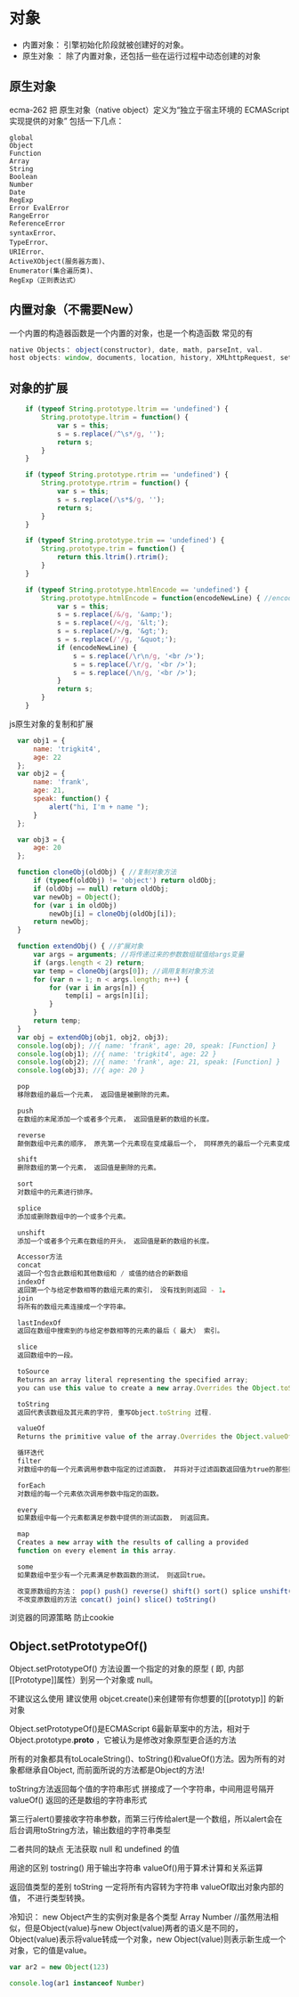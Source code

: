 # 对象

* 内置对象：  引擎初始化阶段就被创建好的对象。
* 原生对象 ： 除了内置对象，还包括一些在运行过程中动态创建的对象

## 原生对象

ecma-262 把 原生对象（native object）定义为“独立于宿主环境的 ECMAScript 实现提供的对象”
包括一下几点：

    global
    Object
    Function
    Array
    String
    Boolean
    Number
    Date
    RegExp
    Error EvalError
    RangeError
    ReferenceError
    syntaxError、
    TypeError、
    URIError、
    ActiveXObject(服务器方面)、
    Enumerator(集合遍历类)、
    RegExp（正则表达式）
    

## 内置对象（不需要New）

一个内置的构造器函数是一个内置的对象，也是一个构造函数
常见的有

```js
native Objects： object(constructor), date, math, parseInt, val.
host objects: window, documents, location, history, XMLhttpRequest, settimeout, getElementTagName, querySelectorAll
```
## 对象的扩展

``` javascript
    if (typeof String.prototype.ltrim == 'undefined') {
        String.prototype.ltrim = function() {
            var s = this;
            s = s.replace(/^\s*/g, '');
            return s;
        }
    }

    if (typeof String.prototype.rtrim == 'undefined') {
        String.prototype.rtrim = function() {
            var s = this;
            s = s.replace(/\s*$/g, '');
            return s;
        }
    }

    if (typeof String.prototype.trim == 'undefined') {
        String.prototype.trim = function() {
            return this.ltrim().rtrim();
        }
    }

    if (typeof String.prototype.htmlEncode == 'undefined') {
        String.prototype.htmlEncode = function(encodeNewLine) { //encodeNewLine:是否encode换行符
            var s = this;
            s = s.replace(/&/g, '&amp;');
            s = s.replace(/</g, '&lt;');
            s = s.replace(/>/g, '&gt;');
            s = s.replace(/'/g, '&quot;');
            if (encodeNewLine) {
                s = s.replace(/\r\n/g, '<br />');
                s = s.replace(/\r/g, '<br />');
                s = s.replace(/\n/g, '<br />');
            }
            return s;
        }
    }
```

js原生对象的复制和扩展

``` js
  var obj1 = {
      name: 'trigkit4',
      age: 22
  };
  var obj2 = {
      name: 'frank',
      age: 21,
      speak: function() {
          alert("hi, I'm + name ");
      }
  };

  var obj3 = {
      age: 20
  };

  function cloneObj(oldObj) { //复制对象方法
      if (typeof(oldObj) != 'object') return oldObj;
      if (oldObj == null) return oldObj;
      var newObj = Object();
      for (var i in oldObj)
          newObj[i] = cloneObj(oldObj[i]);
      return newObj;
  }

  function extendObj() { //扩展对象
      var args = arguments; //将传递过来的参数数组赋值给args变量
      if (args.length < 2) return;
      var temp = cloneObj(args[0]); //调用复制对象方法
      for (var n = 1; n < args.length; n++) {
          for (var i in args[n]) {
              temp[i] = args[n][i];
          }
      }
      return temp;
  }
  var obj = extendObj(obj1, obj2, obj3);
  console.log(obj); //{ name: 'frank', age: 20, speak: [Function] }
  console.log(obj1); //{ name: 'trigkit4', age: 22 }
  console.log(obj2); //{ name: 'frank', age: 21, speak: [Function] }
  console.log(obj3); //{ age: 20 }

  pop
  移除数组的最后一个元素， 返回值是被删除的元素。

  push
  在数组的末尾添加一个或者多个元素， 返回值是新的数组的长度。

  reverse
  颠倒数组中元素的顺序， 原先第一个元素现在变成最后一个， 同样原先的最后一个元素变成了现在的第一个， 也就是数组的索引发生了变化。

  shift
  删除数组的第一个元素， 返回值是删除的元素。

  sort
  对数组中的元素进行排序。

  splice
  添加或删除数组中的一个或多个元素。

  unshift
  添加一个或者多个元素在数组的开头， 返回值是新的数组的长度。

  Accessor方法
  concat
  返回一个包含此数组和其他数组和 / 或值的结合的新数组
  indexOf
  返回第一个与给定参数相等的数组元素的索引， 没有找到则返回 - 1。
  join
  将所有的数组元素连接成一个字符串。

  lastIndexOf
  返回在数组中搜索到的与给定参数相等的元素的最后（ 最大） 索引。

  slice
  返回数组中的一段。

  toSource
  Returns an array literal representing the specified array;
  you can use this value to create a new array.Overrides the Object.toSource method.

  toString
  返回代表该数组及其元素的字符, 重写Object.toString 过程.

  valueOf
  Returns the primitive value of the array.Overrides the Object.valueOf method.

  循环迭代
  filter
  对数组中的每一个元素调用参数中指定的过滤函数， 并将对于过滤函数返回值为true的那些数组元素集合为新的数组返回。

  forEach
  对数组的每一个元素依次调用参数中指定的函数。

  every
  如果数组中每一个元素都满足参数中提供的测试函数， 则返回真。

  map
  Creates a new array with the results of calling a provided
  function on every element in this array.

  some
  如果数组中至少有一个元素满足参数函数的测试， 则返回true。

  改变原数组的方法： pop() push() reverse() shift() sort() splice unshift()
  不改变原数组的方法 concat() join() slice() toString()
```

浏览器的同源策略 防止cookie

## Object.setPrototypeOf()

Object.setPrototypeOf() 方法设置一个指定的对象的原型 ( 即, 内部[[Prototype]]属性）到另一个对象或  null。

不建议这么使用  建议使用 objcet.create()来创建带有你想要的[[prototyp]] 的新对象

Object.setPrototypeOf()是ECMAScript 6最新草案中的方法，相对于 Object.prototype.__proto__ ，它被认为是修改对象原型更合适的方法

所有的对象都具有toLocaleString()、toString()和valueOf()方法。因为所有的对象都继承自Object, 而前面所说的方法都是Object的方法!

toString方法返回每个值的字符串形式 拼接成了一个字符串，中间用逗号隔开
valueOf() 返回的还是数组的字符串形式

第三行alert()要接收字符串参数，而第三行传给alert是一个数组，所以alert会在后台调用toString方法，输出数组的字符串类型

二者共同的缺点
无法获取 null 和 undefined 的值

用途的区别
tostring() 用于输出字符串
valueOf()用于算术计算和关系运算

返回值类型的差别
toString 一定将所有内容转为字符串
valueOf取出对象内部的值， 不进行类型转换。

冷知识： new Object产生的实例对象是各个类型 Array  Number
//虽然用法相似，但是Object(value)与new Object(value)两者的语义是不同的，Object(value)表示将value转成一个对象，new Object(value)则表示新生成一个对象，它的值是value。

``` js
var ar2 = new Object(123)

console.log(ar1 instanceof Number)
```

